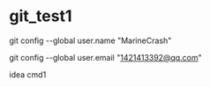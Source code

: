 # git_test1
git config --global user.name "MarineCrash"

git config --global user.email "1421413392@qq.com"

idea cmd1